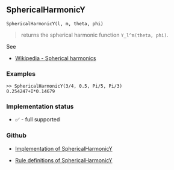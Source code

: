 ## SphericalHarmonicY

```
SphericalHarmonicY(l, m, theta, phi) 
```

>  returns the spherical harmonic function `Y_l^m(theta, phi)`. 

See
* [Wikipedia - Spherical harmonics](https://en.wikipedia.org/wiki/Spherical_harmonics)

### Examples
 
```
>> SphericalHarmonicY(3/4, 0.5, Pi/5, Pi/3)
0.254247+I*0.14679
```

### Implementation status

* &#x2705; - full supported

### Github

* [Implementation of SphericalHarmonicY](https://github.com/axkr/symja_android_library/blob/master/symja_android_library/matheclipse-core/src/main/java/org/matheclipse/core/builtin/PolynomialFunctions.java#L1172) 

* [Rule definitions of SphericalHarmonicY](https://github.com/axkr/symja_android_library/blob/master/symja_android_library/rules/SphericalHarmonicYRules.m) 
